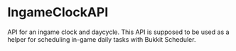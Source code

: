 # IngameClockAPI
API for an ingame clock and daycycle. This API is supposed to be used as a helper for scheduling in-game daily tasks with Bukkit Scheduler.
